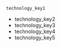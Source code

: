 ```ngMeta
technology_key1
```

* technology_key2
* technology_key3
* technology_key4
* technology_key5
